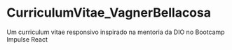 # CurriculumVitae_VagnerBellacosa
Um curriculum vitae responsivo inspirado na mentoria da DIO no Bootcamp Impulse React

